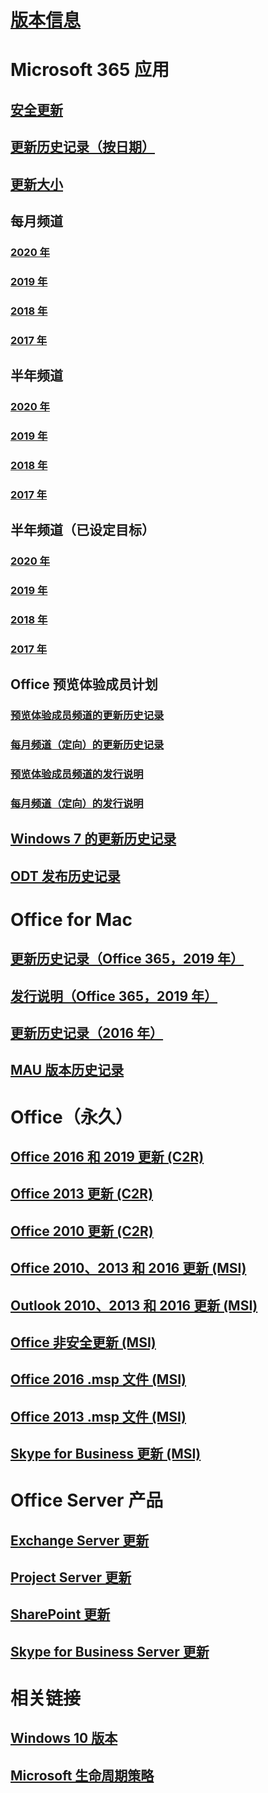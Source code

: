 # [版本信息](release-notes-microsoft365-apps.md)
# Microsoft 365 应用
## [安全更新](microsoft365-apps-security-updates.md)
## [更新历史记录（按日期）](update-history-microsoft365-apps-by-date.md)
## [更新大小](download-sizes-microsoft365-apps-updates.md)

## 每月频道
### [2020 年](monthly-channel-2020.md)
### [2019 年](monthly-channel-2019.md)
### [2018 年](monthly-channel-2018.md)
### [2017 年](monthly-channel-2017.md)

## 半年频道
### [2020 年](semi-annual-channel-2020.md)
### [2019 年](semi-annual-channel-2019.md)
### [2018 年](semi-annual-channel-2018.md)
### [2017 年](semi-annual-channel-2017.md)

## 半年频道（已设定目标）
### [2020 年](semi-annual-channel-targeted-2020.md)
### [2019 年](semi-annual-channel-targeted-2019.md)
### [2018 年](semi-annual-channel-targeted-2018.md)
### [2017 年](semi-annual-channel-targeted-2017.md)

## Office 预览体验成员计划  
### [预览体验成员频道的更新历史记录](update-history-office-insider.md)
### [每月频道（定向）的更新历史记录](update-history-monthly-channel-targeted.md)
### [预览体验成员频道的发行说明](release-notes-office-insider.md)
### [每月频道（定向）的发行说明](release-notes-monthly-channel-targeted.md)

## [Windows 7 的更新历史记录](update-history-office-Win7.md)

## [ODT 发布历史记录](ODT-release-history.md)

# Office for Mac
## [更新历史记录（Office 365，2019 年）](update-history-office-for-mac.md)
## [发行说明（Office 365，2019 年）](release-notes-office-for-mac.md)
## [更新历史记录（2016 年）](release-notes-office-2016-mac.md)
## [MAU 版本历史记录](release-history-microsoft-autoupdate.md)

# Office（永久）
## [Office 2016 和 2019 更新 (C2R)](update-history-office-2019.md)
## [Office 2013 更新 (C2R)](update-history-office-2013.md)
## [Office 2010 更新 (C2R)](update-history-office-2010-click-to-run.md)
## [Office 2010、2013 和 2016 更新 (MSI)](office-updates-msi.md)
## [Outlook 2010、2013 和 2016 更新 (MSI)](outlook-updates-msi.md)
## [Office 非安全更新 (MSI)](office-MSI-non-security-updates.md)
## [Office 2016 .msp 文件 (MSI)](msp-files-office-2016.md)
## [Office 2013 .msp 文件 (MSI)](msp-files-office-2013.md)
## [Skype for Business 更新 (MSI)](https://docs.microsoft.com/SkypeForBusiness/sfb-client-updates)

# Office Server 产品
## [Exchange Server 更新](https://docs.microsoft.com/Exchange/new-features/build-numbers-and-release-dates)
## [Project Server 更新](project-server-updates.md)
## [SharePoint 更新](sharepoint-updates.md)
## [Skype for Business Server 更新](https://docs.microsoft.com/SkypeForBusiness/sfb-server-updates)

# 相关链接
## [Windows 10 版本](https://www.microsoft.com/itpro/windows-10/release-information)
## [Microsoft 生命周期策略](https://support.microsoft.com/lifecycle)
